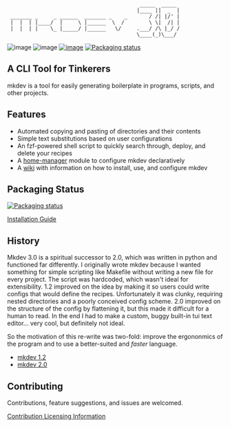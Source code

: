 ```
                                           _____  _____ 
                                          |____ ||  _  |
 _______ _     _ ______  _______ _    _       / /| |/' |
 |  |  | |____/  |     \ |______  \  /        \ \|  /| |
 |  |  | |    \_ |_____/ |______   \/     .___/ /\ |_/ /
                                          \____(_)\___/ 
```
![image](https://img.shields.io/badge/release-3.2.2-orange)
![image](https://img.shields.io/badge/license-MIT_License-orange)
[![image](https://img.shields.io/badge/documentation-🔗-orange)](https://github.com/4jamesccraven/mkdev/wiki)
[![Packaging status](https://repology.org/badge/tiny-repos/mkdev.svg)](https://github.com/4jamesccraven/mkdev/wiki/Installing)

A CLI Tool for Tinkerers
------------------------
mkdev is a tool for easily generating boilerplate in programs,
scripts, and other projects.

Features
--------
- Automated copying and pasting of directories and their contents
- Simple text substitutions based on user configurations
- An fzf-powered shell script to quickly search through, deploy, and delete your
  recipes
- A [home-manager](https://nixos.wiki/wiki/Home_Manager) module to configure mkdev declaratively
- A [wiki](https://github.com/4jamesccraven/mkdev/wiki) with information on how
  to install, use, and configure mkdev

Packaging Status
----------------
[![Packaging status](https://repology.org/badge/vertical-allrepos/mkdev.svg)](https://repology.org/project/mkdev/versions)

[Installation Guide](https://github.com/4jamesccraven/mkdev/wiki/Installing)

History
------
Mkdev 3.0 is a spiritual successor to 2.0, which was written in python
and functioned far differently. I originally wrote mkdev because I wanted
something for simple scripting like Makefile without writing a new file for
every project. The script was hardcoded, which wasn't ideal for extensibility.
1.2 improved on the idea by making it so users could write configs that would
define the recipes. Unfortunately it was clunky, requiring nested directories
and a poorly conceived config scheme. 2.0 improved on the structure of the config by
flattening it, but this made it difficult for a human to read. In the end I had
to make a custom, buggy built-in tui text editor... very cool, but definitely not
ideal.

So the motivation of this re-write was two-fold: improve the ergononmics of the
program and to use a better-suited and *faster* language.

- [mkdev 1.2](https://github.com/4jamesccraven/mkdev/tree/4d4ac6dd5fe044b7ba3d71d610716b5f3b9685d7)
- [mkdev 2.0](https://github.com/4jamesccraven/mkdev/tree/v2)


Contributing
------------
Contributions, feature suggestions, and issues are welcomed.

[Contribution Licensing Information](https://github.com/4jamesccraven/mkdev/wiki/Contribution-Licensing-Information)
